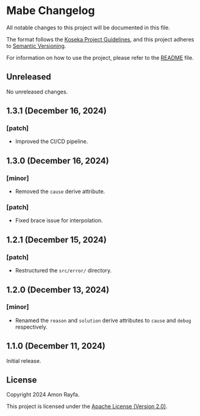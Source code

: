 # Mabe Changelog

All notable changes to this project will be documented in this file.

The format follows the [Koseka Project Guidelines](https://koseka.org/project-guidelines), and this project adheres to
[Semantic Versioning](https://semver.org/spec/v2.0.0.html).

For information on how to use the project, please refer to the [README](README.md) file.

## Unreleased

No unreleased changes.

## 1.3.1 (December 16, 2024)

### [patch]

- Improved the CI/CD pipeline.

## 1.3.0 (December 16, 2024)

### [minor]

- Removed the `cause` derive attribute.

### [patch]

- Fixed brace issue for interpolation.

## 1.2.1 (December 15, 2024)

### [patch]

- Restructured the `src/error/` directory.

## 1.2.0 (December 13, 2024)

### [minor]

- Renamed the `reason` and `solution` derive attributes to `cause` and `debug` respectively.

## 1.1.0 (December 11, 2024)

Initial release.

## License

Copyright 2024 Amon Rayfa.

This project is licensed under the [Apache License (Version 2.0)](LICENSE).
